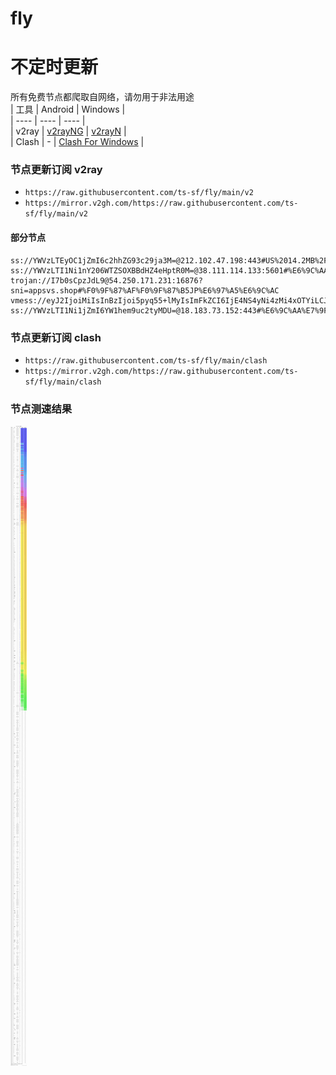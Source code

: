 # fly
# 不定时更新
所有免费节点都爬取自网络，请勿用于非法用途  
|  工具  | Android  | Windows  |  
|  ----  | ----   | ----  |  
| v2ray  | [v2rayNG](https://github.com/2dust/v2rayNG/releases) | [v2rayN](https://github.com/2dust/v2rayN/releases) |  
| Clash  | - | [Clash For Windows](https://github.com/2dust/clashN/releases) | 
  
### 节点更新订阅  v2ray
- `https://raw.githubusercontent.com/ts-sf/fly/main/v2`  
- `https://mirror.v2gh.com/https://raw.githubusercontent.com/ts-sf/fly/main/v2`  

#### 部分节点  
``` 
ss://YWVzLTEyOC1jZmI6c2hhZG93c29ja3M=@212.102.47.198:443#US%2014.2MB%2Fs
ss://YWVzLTI1Ni1nY206WTZSOXBBdHZ4eHptR0M=@38.111.114.133:5601#%E6%9C%AA%E7%9F%A52%201.9MB%2Fs
trojan://I7b0sCpzJdL9@54.250.171.231:16876?sni=appsvs.shop#%F0%9F%87%AF%F0%9F%87%B5JP%E6%97%A5%E6%9C%AC
vmess://eyJ2IjoiMiIsInBzIjoi5pyq55+lMyIsImFkZCI6IjE4NS4yNi4zMi4xOTYiLCJwb3J0IjoiMjE0NzUiLCJpZCI6ImNmZTAzOWY4LWMwMjEtNDNiNS1hM2E3LThlODgwOWZhOWFkOCIsImFpZCI6IjAiLCJzY3kiOiJhdXRvIiwibmV0IjoidGNwIiwidHlwZSI6Imh0dHAiLCJob3N0IjoienVsYS5pciIsInBhdGgiOiIvIiwidGxzIjoiIiwic25pIjoiIiwidGVzdF9uYW1lIjoiMyJ9
ss://YWVzLTI1Ni1jZmI6YW1hem9uc2tyMDU=@18.183.73.152:443#%E6%9C%AA%E7%9F%A54
```
### 节点更新订阅  clash
- `https://raw.githubusercontent.com/ts-sf/fly/main/clash`  
- `https://mirror.v2gh.com/https://raw.githubusercontent.com/ts-sf/fly/main/clash`  

### 节点测速结果
![image](traffic.png)
